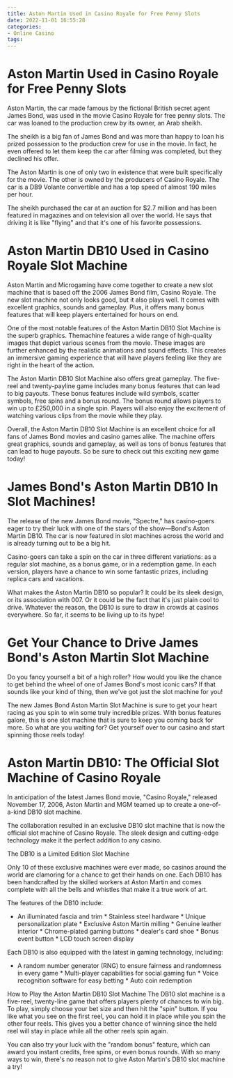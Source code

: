 ```yaml
---
title: Aston Martin Used in Casino Royale for Free Penny Slots
date: 2022-11-01 16:55:28
categories:
- Online Casino
tags:
---
```



#  Aston Martin Used in Casino Royale for Free Penny Slots

Aston Martin, the car made famous by the fictional British secret agent James Bond, was used in the movie Casino Royale for free penny slots. The car was loaned to the production crew by its owner, an Arab sheikh.

The sheikh is a big fan of James Bond and was more than happy to loan his prized possession to the production crew for use in the movie. In fact, he even offered to let them keep the car after filming was completed, but they declined his offer.

The Aston Martin is one of only two in existence that were built specifically for the movie. The other is owned by the producers of Casino Royale. The car is a DB9 Volante convertible and has a top speed of almost 190 miles per hour.

The sheikh purchased the car at an auction for $2.7 million and has been featured in magazines and on television all over the world. He says that driving it is like "flying" and that it's one of his favorite possessions.

#  Aston Martin DB10 Used in Casino Royale Slot Machine

Aston Martin and Microgaming have come together to create a new slot machine that is based off the 2006 James Bond film, Casino Royale. The new slot machine not only looks good, but it also plays well. It comes with excellent graphics, sounds and gameplay. Plus, it offers many bonus features that will keep players entertained for hours on end.

One of the most notable features of the Aston Martin DB10 Slot Machine is the superb graphics. Themachine features a wide range of high-quality images that depict various scenes from the movie. These images are further enhanced by the realistic animations and sound effects. This creates an immersive gaming experience that will have players feeling like they are right in the heart of the action.

The Aston Martin DB10 Slot Machine also offers great gameplay. The five-reel and twenty-payline game includes many bonus features that can lead to big payouts. These bonus features include wild symbols, scatter symbols, free spins and a bonus round. The bonus round allows players to win up to £250,000 in a single spin. Players will also enjoy the excitement of watching various clips from the movie while they play.

Overall, the Aston Martin DB10 Slot Machine is an excellent choice for all fans of James Bond movies and casino games alike. The machine offers great graphics, sounds and gameplay, as well as tons of bonus features that can lead to huge payouts. So be sure to check out this exciting new game today!

#  James Bond's Aston Martin DB10 In Slot Machines!

The release of the new James Bond movie, "Spectre," has casino-goers eager to try their luck with one of the stars of the show—Bond's Aston Martin DB10. The car is now featured in slot machines across the world and is already turning out to be a big hit.

Casino-goers can take a spin on the car in three different variations: as a regular slot machine, as a bonus game, or in a redemption game. In each version, players have a chance to win some fantastic prizes, including replica cars and vacations.

What makes the Aston Martin DB10 so popular? It could be its sleek design, or its association with 007. Or it could be the fact that it's just plain cool to drive. Whatever the reason, the DB10 is sure to draw in crowds at casinos everywhere. So far, it seems to be living up to its hype!

#  Get Your Chance to Drive James Bond's Aston Martin Slot Machine

Do you fancy yourself a bit of a high roller? How would you like the chance to get behind the wheel of one of James Bond's most iconic cars? If that sounds like your kind of thing, then we've got just the slot machine for you!

The new James Bond Aston Martin Slot Machine is sure to get your heart racing as you spin to win some truly incredible prizes. With bonus features galore, this is one slot machine that is sure to keep you coming back for more. So what are you waiting for? Get yourself over to our casino and start spinning those reels today!

#  Aston Martin DB10: The Official Slot Machine of Casino Royale

In anticipation of the latest James Bond movie, "Casino Royale," released November 17, 2006, Aston Martin and MGM teamed up to create a one-of-a-kind DB10 slot machine.

The collaboration resulted in an exclusive DB10 slot machine that is now the official slot machine of Casino Royale. The sleek design and cutting-edge technology make it the perfect addition to any casino.

The DB10 is a Limited Edition Slot Machine

Only 10 of these exclusive machines were ever made, so casinos around the world are clamoring for a chance to get their hands on one. Each DB10 has been handcrafted by the skilled workers at Aston Martin and comes complete with all the bells and whistles that make it a true work of art.

The features of the DB10 include:

* An illuminated fascia and trim * Stainless steel hardware * Unique personalization plate * Exclusive Aston Martin milling * Genuine leather interior * Chrome-plated gaming buttons * dealer's card shoe * Bonus event button * LCD touch screen display


Each DB10 is also equipped with the latest in gaming technology, including:

* A random number generator (RNG) to ensure fairness and randomness in every game * Multi-player capabilities for social gaming fun * Voice recognition software for easy betting * Auto coin redemption


How to Play the Aston Martin DB10 Slot Machine
The DB10 slot machine is a five-reel, twenty-line game that offers players plenty of chances to win big. To play, simply choose your bet size and then hit the "spin" button. If you like what you see on the first reel, you can hold it in place while you spin the other four reels. This gives you a better chance of winning since the held reel will stay in place while all the other reels spin again.

You can also try your luck with the "random bonus" feature, which can award you instant credits, free spins, or even bonus rounds. With so many ways to win, there's no reason not to give Aston Martin's DB10 slot machine a try!